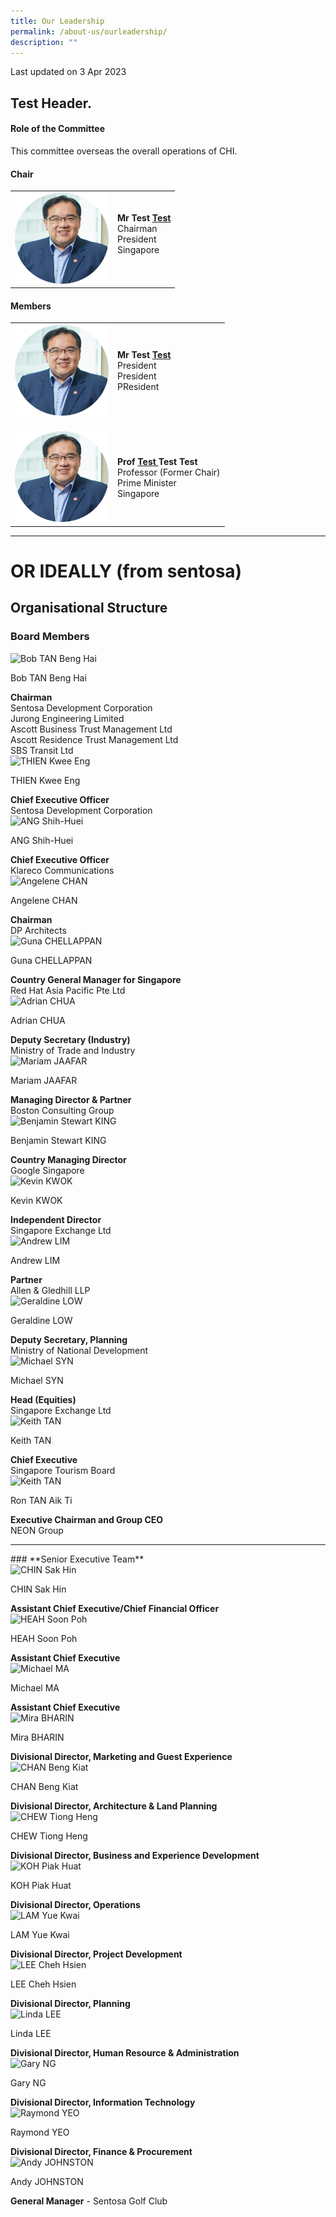 ```yaml
---
title: Our Leadership
permalink: /about-us/ourleadership/
description: ""
---
```

<p class="right-side-updated">Last updated on 3 Apr 2023</p>


Test Header.
---

#### **Role of the Committee**

This committee overseas the overall operations of CHI.

#### **Chair**

<table cellpadding="10" border="0" style="width: 100%;">
<tbody>
<tr>
<td style="width: 150px;"><a href="https://www.linkedin.com/in/eugenefidelissoh/"><img alt="andrew1" src="/images/Chairman.png"></a></td>
<td><strong>Mr Test <u>Test</u></strong><br>Chairman<br>President<br>Singapore<br><br>
</td></tr>
</tbody>
</table>

#### **Members**

<table cellpadding="10" border="0" style="width: 100%;">
<tbody>
<tr>
<td style="width: 150px;"><img alt="andrew1" src="/images/Chairman.png"><br></td>
<td><strong>Mr Test  <u>Test </u></strong><br>President<br>President<br>PResident<br></td>
</tr>
<tr>
<td><br><img alt="andrew1" src="/images/Chairman.png"><br></td>
<td><br><strong>Prof <u>Test </u> Test  Test </strong><br>Professor (Former Chair)<br>Prime Minister<br>Singapore<br></td>
</tr>


</tbody>
</table>

---



# **OR IDEALLY (from sentosa)**

 Organisational Structure
---
### **Board Members**
<div class="row">
    <div class="col is-4">
        <img alt="Bob TAN Beng Hai" src="/images/who-we-are/organisational-structure/MrBobTANBengHai.jpg">
    </div>
    <div class="col is-8">
        <p class="title is-4">Bob TAN Beng Hai</p>
        <strong>Chairman</strong>
        <br> Sentosa Development Corporation
        <br> Jurong Engineering Limited
        <br> Ascott Business Trust Management Ltd
        <br> Ascott Residence Trust Management Ltd
			  <br> SBS Transit Ltd
    </div>
</div>

<div class="row">
    <div class="col is-4">
        <img alt="THIEN Kwee Eng" src="/images/who-we-are/organisational-structure/Thien-Kwee-Engupdated.jpg">
    </div>
    <div class="col is-8">
        <p class="title is-4">THIEN Kwee Eng</p>
        <strong>Chief Executive Officer</strong>
        <br> Sentosa Development Corporation
    </div>
</div>

<div class="row">
    <div class="col is-4">
        <img alt="ANG Shih-Huei" src="/images/who-we-are/organisational-structure/ANGShihHuei.jpg">
    </div>
    <div class="col is-8">
        <p class="title is-4">ANG Shih-Huei</p>
        <strong>Chief Executive Officer</strong>
        <br> Klareco Communications
    </div>
</div>

<div class="row">
    <div class="col is-4">
        <img alt="Angelene CHAN" src="/images/who-we-are/organisational-structure/Angelene_Chan.jpg">
    </div>
    <div class="col is-8">
        <p class="title is-4">Angelene CHAN</p>
        <strong>Chairman</strong>
        <br> DP Architects
    </div>
</div>

<div class="row">
    <div class="col is-4">
        <img alt="Guna CHELLAPPAN" src="/images/who-we-are/organisational-structure/Guna_Chellappan.jpg">
    </div>
    <div class="col is-8">
        <p class="title is-4">Guna CHELLAPPAN</p>
        <strong>Country General Manager for Singapore</strong>
        <br> Red Hat Asia Pacific Pte Ltd
    </div>
</div>

<div class="row">
    <div class="col is-4">
        <img alt="Adrian CHUA" src="/images/who-we-are/organisational-structure/Adrian_Chua.jpg">
    </div>
    <div class="col is-8">
        <p class="title is-4">Adrian CHUA</p>
        <strong>Deputy Secretary (Industry)</strong>
        <br> Ministry of Trade and Industry
    </div>
</div>

<div class="row">
    <div class="col is-4">
        <img alt="Mariam JAAFAR" src="/images/who-we-are/organisational-structure/Mariam_Jaafar.jpg">
    </div>
    <div class="col is-8">
        <p class="title is-4">Mariam JAAFAR</p>
        <strong>Managing Director &amp; Partner</strong>
        <br> Boston Consulting Group
    </div>
</div>

<div class="row">
    <div class="col is-4">
        <img alt="Benjamin Stewart KING" src="/images/who-we-are/organisational-structure/Board-Benjamin-King.jpg">
    </div>
    <div class="col is-8">
        <p class="title is-4">Benjamin Stewart KING</p>
        <strong>Country Managing Director</strong>
        <br> Google Singapore
    </div>
</div>

<div class="row">
    <div class="col is-4">
        <img alt="Kevin KWOK" src="/images/who-we-are/organisational-structure/Bod-Kevin-Kwok.jpg">
    </div>
    <div class="col is-8">
        <p class="title is-4">Kevin KWOK</p>
        <strong>Independent Director</strong>
        <br> Singapore Exchange Ltd
    </div>
</div>

<div class="row">
    <div class="col is-4">
        <img alt="Andrew LIM" src="/images/who-we-are/organisational-structure/MrAndrewLim.jpeg">
    </div>
    <div class="col is-8">
        <p class="title is-4">Andrew LIM</p>
        <strong>Partner</strong>
        <br> Allen &amp; Gledhill LLP
    </div>
</div>

<div class="row">
    <div class="col is-4">
        <img alt="Geraldine LOW" src="/images/who-we-are/organisational-structure/Board-Geraldine-Low-updated.jpg">
    </div>
    <div class="col is-8">
        <p class="title is-4">Geraldine LOW</p>
        <strong>Deputy Secretary, Planning</strong>
        <br> Ministry of National Development
    </div>
</div>

<div class="row">
    <div class="col is-4">
        <img alt="Michael SYN" src="/images/who-we-are/organisational-structure/Michael_Syn.jpg">
    </div>
    <div class="col is-8">
        <p class="title is-4">Michael SYN</p>
        <strong>Head (Equities)</strong>
        <br> Singapore Exchange Ltd
    </div>
</div>

<div class="row">
    <div class="col is-4">
        <img alt="Keith TAN" src="/images/who-we-are/organisational-structure/MrKeithTAN.jpg">
    </div>
    <div class="col is-8">
        <p class="title is-4">Keith TAN</p>
        <strong>Chief Executive</strong>
        <br> Singapore Tourism Board
    </div>
</div>

<div class="row">
    <div class="col is-4">
        <img alt="Keith TAN" src="/images/who-we-are/organisational-structure/ron_tan.png">
    </div>
    <div class="col is-8">
        <p class="title is-4">Ron TAN Aik Ti</p>
        <strong>Executive Chairman and Group CEO</strong>
        <br> NEON Group
    </div>
</div>

<hr> 
### **Senior Executive Team**

<div class="row">
    <div class="col is-4">
        <img alt="CHIN Sak Hin" src="/images/who-we-are/organisational-structure/MrCHINSakHin.jpg">
    </div>
    <div class="col is-8">
        <p class="title is-4">CHIN Sak Hin</p>
        <strong>Assistant Chief Executive/Chief Financial Officer</strong>
    </div>
</div>

<div class="row">
    <div class="col is-4">
        <img alt="HEAH Soon Poh" src="/images/who-we-are/organisational-structure/soon poh.png">
    </div>
    <div class="col is-8">
        <p class="title is-4">HEAH Soon Poh</p>
        <strong>Assistant Chief Executive</strong>
    </div>
</div>


<div class="row">
    <div class="col is-4">
        <img alt="Michael MA" src="/images/who-we-are/organisational-structure/Set-Michael-Ma.jpg">
    </div>
    <div class="col is-8">
        <p class="title is-4">Michael MA</p>
        <strong>Assistant Chief Executive</strong>
    </div>
</div>

<div class="row">
    <div class="col is-4">
        <img alt="Mira BHARIN" src="/images/who-we-are/organisational-structure/Set-Mira-Bharin.jpg">
    </div>
    <div class="col is-8">
        <p class="title is-4">Mira BHARIN</p>
        <strong>Divisional Director, Marketing and Guest Experience</strong>
    </div>
</div>

<div class="row">
    <div class="col is-4">
        <img alt="CHAN Beng Kiat" src="/images/who-we-are/organisational-structure/SET_Chan_Beng_Kiat.jpg">
    </div>
    <div class="col is-8">
        <p class="title is-4">CHAN Beng Kiat</p>
        <strong>Divisional Director, Architecture &amp; Land Planning</strong>
    </div>
</div>

<div class="row">
    <div class="col is-4">
        <img alt="CHEW Tiong Heng" src="/images/who-we-are/organisational-structure/Set-Chew-Tiong-Heng.jpg">
    </div>
    <div class="col is-8">
        <p class="title is-4">CHEW Tiong Heng</p>
        <strong>Divisional Director, Business and Experience Development</strong>
    </div>
</div>

<div class="row">
    <div class="col is-4">
        <img alt="KOH Piak Huat" src="/images/who-we-are/organisational-structure/MrKOHPiakHuat.jpg">
    </div>
    <div class="col is-8">
        <p class="title is-4">KOH Piak Huat</p>
        <strong>Divisional Director, Operations</strong>
    </div>
</div>

<div class="row">
    <div class="col is-4">
        <img alt="LAM Yue Kwai" src="/images/who-we-are/organisational-structure/MrLAMYueKwai.jpg">
    </div>
    <div class="col is-8">
        <p class="title is-4">LAM Yue Kwai</p>
        <strong>Divisional Director, Project Development</strong>
    </div>
</div>

<div class="row">
    <div class="col is-4">
        <img alt="LEE Cheh Hsien" src="/images/who-we-are/organisational-structure/LEEChehHsien.jpg">
    </div>
    <div class="col is-8">
        <p class="title is-4">LEE Cheh Hsien</p>
        <strong>Divisional Director, Planning</strong>
    </div>
</div>

<div class="row">
    <div class="col is-4">
        <img alt="Linda LEE" src="images/who-we-are/organisational-structure/MsLindaLEE.jpg">
    </div>
    <div class="col is-8">
        <p class="title is-4">Linda LEE</p>
        <strong>Divisional Director, Human Resource &amp; Administration</strong>
    </div>
</div>


<div class="row">
    <div class="col is-4">
        <img alt="Gary NG" src="images/who-we-are/organisational-structure/SET-Gary-Ng.jpg">
    </div>
    <div class="col is-8">
        <p class="title is-4">Gary NG</p>
        <strong>Divisional Director, Information Technology</strong>
    </div>
</div>

<div class="row">
    <div class="col is-4">
        <img alt="Raymond YEO" src="/images/who-we-are/organisational-structure/SETRaymondYeo_cropped.png">
    </div>
    <div class="col is-8">
        <p class="title is-4">Raymond YEO</p>
        <strong>Divisional Director, Finance &amp; Procurement</strong>
    </div>
</div>

<div class="row">
    <div class="col is-4">
        <img alt="Andy JOHNSTON" src="/images/who-we-are/organisational-structure/MrAndyJOHNSTON.jpg">
    </div>
    <div class="col is-8">
        <p class="title is-4">Andy JOHNSTON</p>
        <strong>General Manager</strong> - Sentosa Golf Club
    </div>
</div>